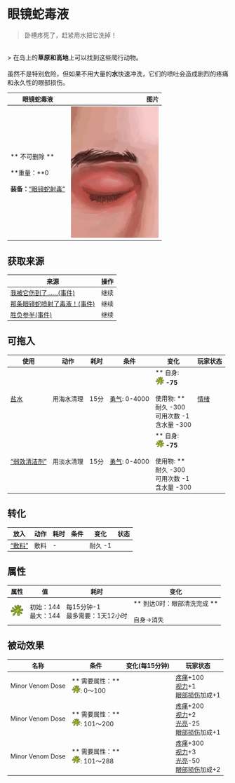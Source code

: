 # 眼镜蛇毒液  
> 卧槽疼死了，赶紧用水把它洗掉！  
<br>  
> 在岛上的<b>草原和高地</b>上可以找到这些爬行动物。<br><br>虽然不是特别危险，但如果不用大量的<b>水</b>快速冲洗，它们的喷吐会造成剧烈的疼痛和永久性的眼部损伤。  
  
  眼镜蛇毒液  |   图片   
 ----  |  ----:   
 ** 不可删除 **<br><br>**重量：**0<br><br>**装备：**[“眼镜蛇射毒”](eTag_WCobraSpit.md)  |  <img decoding="async" src="Sprite/Eyes.png" href="a.md" style="max-width:300px;max-height:300px;">   
  
## 获取来源  
来源  |  操作  
----  |  ----  
[我被它伤到了……(事件)](Event_CobraFightBadFailure.md)  |  继续  
[那条眼镜蛇喷射了毒液！(事件)](Event_CobraFightFailedRetreat.md)  |  继续  
[胜负参半(事件)](Event_CobraFightMixedSuccess.md)  |  继续  
## 可拖入  
使用  |  动作  |  耗时  |  条件  |  变化  |  玩家状态  
----  |  ----  |  ----  |  ----  |  ----  |  ----  
[盐水](LQ_WaterSalt.md)  |  用海水清理<br>  |  15分  |  [勇气](Courage.md): 0-4000  |  ** 自身: **<br><img decoding="async" src="Sprite/CobraSpat.png" href="a.md" style="max-width:20px;max-height:20px;">  -75<br><br>** 使用物: **<br>耐久  -300<br>可用次数  -1<br>含水量  -300  |  [情绪](Morale.md)  
[“弱效清洁剂”](tag_CleanerWeak.md)  |  用淡水清理<br>  |  15分  |  [勇气](Courage.md): 0-4000  |  ** 自身: **<br><img decoding="async" src="Sprite/CobraSpat.png" href="a.md" style="max-width:20px;max-height:20px;">  -75<br><br>** 使用物: **<br>耐久  -300<br>可用次数  -1<br>含水量  -300  |    
## 转化  
放入  |  动作  |  耗时  |  条件  |  变化  |  状态  
----  |  ----  |  ----  |  ----  |  ----  |  ----  
[“敷料”](tag_Dressing.md)  |  敷料  |  -  |    |  耐久  -1  |    
## 属性   
属性  |  值  |  耗时  |  变化  
----  |  ----  |  ----  |  ----  
<img decoding="async" src="Sprite/CobraSpat.png" href="a.md" style="max-width:30px;max-height:30px;">  |  初始：144<br>最大：144  |  每15分钟-1<br>最多需要：1天12小时  |  ** 到达0时：眼部清洗完成 **<br><br>自身→消失  
## 被动效果  
名称  |  条件  |  变化(每15分钟)  |  玩家状态  
----  |  ----  |  ----  |  ----  
Minor Venom Dose  |  ** 需要属性：**<br><img decoding="async" src="Sprite/CobraSpat.png" href="a.md" style="max-width:20px;max-height:20px;">: 0～100  |    |  [疼痛](Pain.md)+100<br>[视力](Myopia.md)+1<br>[眼部损伤](EyeDamage.md)加成+1  
Minor Venom Dose  |  ** 需要属性：**<br><img decoding="async" src="Sprite/CobraSpat.png" href="a.md" style="max-width:20px;max-height:20px;">: 101～200  |    |  [疼痛](Pain.md)+200<br>[视力](Myopia.md)+2<br>[光亮](Light.md)-25<br>[眼部损伤](EyeDamage.md)加成+1  
Minor Venom Dose  |  ** 需要属性：**<br><img decoding="async" src="Sprite/CobraSpat.png" href="a.md" style="max-width:20px;max-height:20px;">: 101～288  |    |  [疼痛](Pain.md)+300<br>[视力](Myopia.md)+3<br>[光亮](Light.md)-50<br>[眼部损伤](EyeDamage.md)加成+2  


<script>document.title="眼镜蛇毒液 - 卡牌生存百科 Card Survival Wiki";</script>